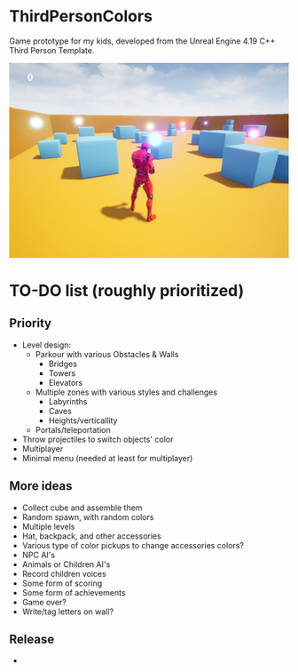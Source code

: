 # ThirdPersonColors

Game prototype for my kids, developed from the Unreal Engine 4.19 C++ Third Person Template.

![Game prototype screenshot](UE4ThirdPersonColors.png)

# TO-DO list (roughly prioritized)
## Priority
- Level design:
    - Parkour with various Obstacles & Walls
        - Bridges
        - Towers
        - Elevators
    - Multiple zones with various styles and challenges
        - Labyrinths
        - Caves
        - Heights/verticallity
    - Portals/teleportation
- Throw projectiles to switch objects' color
- Multiplayer
- Minimal menu (needed at least for multiplayer)

## More ideas
- Collect cube and assemble them
- Random spawn, with random colors
- Multiple levels
- Hat, backpack, and other accessories
- Various type of color pickups to change accessories colors?
- NPC AI's
- Animals or Children AI's
- Record children voices
- Some form of scoring
- Some form of achievements
- Game over?
- Write/tag letters on wall?

## Release
- 